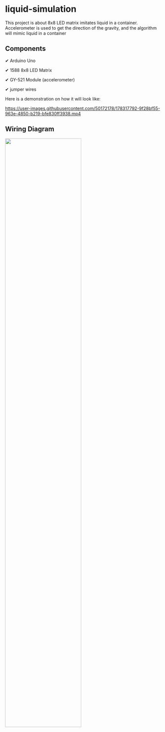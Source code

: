 # liquid-simulation
This project is about 8x8 LED matrix imitates liquid in a container. Accelerometer is used to get the direction of the gravity, and the algorithm will mimic liquid in a container

## Components
✔ Arduino Uno

✔ 1588 8x8 LED Matrix

✔ GY-521 Module (accelerometer)

✔ jumper wires

Here is a demonstration on how it will look like:


https://user-images.githubusercontent.com/50172178/178317792-9f28bf55-963e-4850-b219-bfe830ff3938.mp4


## Wiring Diagram
<img src="https://user-images.githubusercontent.com/50172178/178316446-60bc4b54-782b-4736-8b32-e8d65003f432.png" width=70% height=70%>
